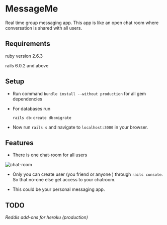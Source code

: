 # MessageMe
 Real time group messaging app. This app is like an open chat room where conversation is shared with all users.
  
 
## Requirements
 ruby version 2.6.3
  
 rails 6.0.2 and above
 
## Setup

* Run command ````bundle install --without production```` for all gem dependencies

* For databases run

  ````rails db:create db:migrate````

* Now run ````rails s```` and navigate to ``localhost:3000`` in your browser.

## Features

* There is one chat-room for all users

![chat-room](https://github.com/komaldevnani/messageme/blob/master/screenshots/Screenshot%20from%202020-05-06%2017-40-05.png?raw=true)

* Only you can create user (you friend or anyone ) through ````rails console````. So that no-one else get access to your chatroom.

* This could be your personal messaging app.

## TODO

*Reddis add-ons for heroku (production)*

